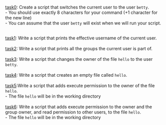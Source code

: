 [task0](./0-iam_betty): Create a script that switches the current user to the user `betty`.<br>
    - You should use exactly 8 characters for your command (+1 character for the new line)<br>
    - You can assume that the user `betty` will exist when we will run your script. <br><br>

[task1](./1-who_am_i): Write a script that prints the effective username of the current user.<br><br>
[task2](./2-groups): Write a script that prints all the groups the current user is part of.<br><br>
[task3](./3-new_owner): Write a script that changes the owner of the file `hello` to the user `betty`.<br><br>
[task4](./4-empty): Write a script that creates an empty file called `hello`.<br><br>
[task5](./5-execute):Write a script that adds execute permission to the owner of the file `hello`.<br>
    - The file `hello` will be in the working directory<br><br>
[task6](): Write a script that adds execute permission to the owner and the group owner, and read permission to other users, to the file `hello`.<br>
    - The file `hello` will be in the working directory<br><br>

